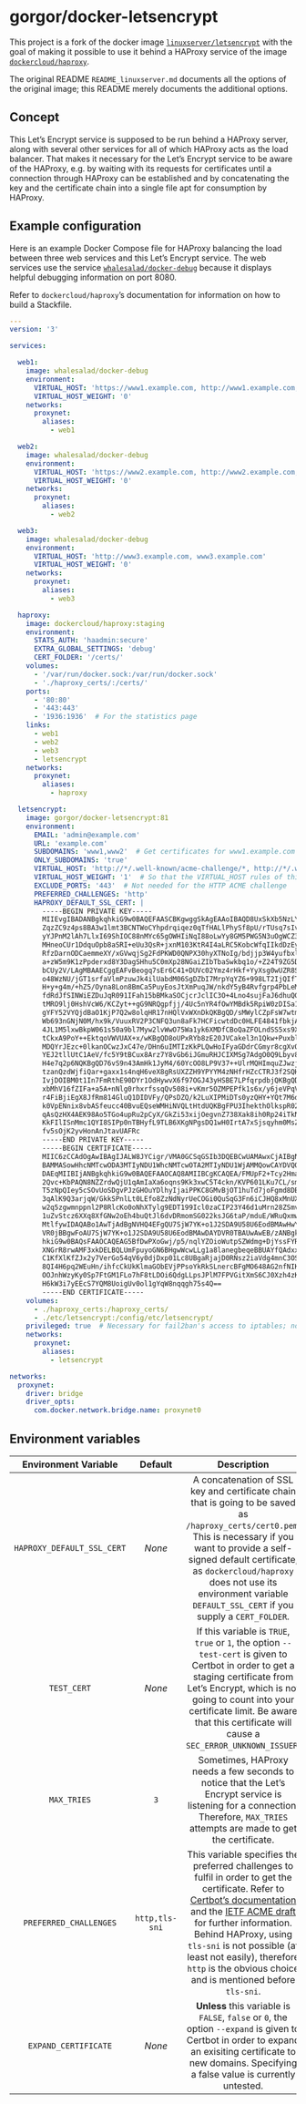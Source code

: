 # gorgor/docker-letsencrypt

This project is a fork of the docker image [`linuxserver/letsencrypt`](https://hub.docker.com/r/linuxserver/letsencrypt/) with the goal of making it possible to use it behind a HAProxy service of the image [`dockercloud/haproxy`](https://hub.docker.com/r/dockercloud/haproxy/).

The original README `README_linuxserver.md` documents all the options of the original image; this README merely documents the additional options.

## Concept

This Let’s Encrypt service is supposed to be run behind a HAProxy server, along with several other services for all of which HAProxy acts as the load balancer.
That makes it necessary for the Let’s Encrypt service to be aware of the HAProxy, e.g. by waiting with its requests for certificates until a connection through HAProxy can be established and by concatenating the key and the certificate chain into a single file apt for consumption by HAProxy.

## Example configuration

Here is an example Docker Compose file for HAProxy balancing the load between three web services and this Let’s Encrypt service.
The web services use the service [`whalesalad/docker-debug`](https://hub.docker.com/r/whalesalad/docker-debug/) because it displays helpful debugging information on port 8080.

Refer to `dockercloud/haproxy`’s documentation for information on how to build a Stackfile.

```yaml
---
version: '3'

services:

  web1:
    image: whalesalad/docker-debug
    environment:
      VIRTUAL_HOST: 'https://www1.example.com, http://www1.example.com, www1.example.com'
      VIRTUAL_HOST_WEIGHT: '0'
    networks:
      proxynet:
        aliases:
          - web1

  web2:
    image: whalesalad/docker-debug
    environment:
      VIRTUAL_HOST: 'https://www2.example.com, http://www2.example.com, www2.example.com'
      VIRTUAL_HOST_WEIGHT: '0'
    networks:
      proxynet:
        aliases:
          - web2

  web3:
    image: whalesalad/docker-debug
    environment:
      VIRTUAL_HOST: 'http://www3.example.com, www3.example.com'
      VIRTUAL_HOST_WEIGHT: '0'
    networks:
      proxynet:
        aliases:
          - web3

  haproxy:
    image: dockercloud/haproxy:staging
    environment:
      STATS_AUTH: 'haadmin:secure'
      EXTRA_GLOBAL_SETTINGS: 'debug'
      CERT_FOLDER: '/certs/'
    volumes:
      - '/var/run/docker.sock:/var/run/docker.sock'
      - './haproxy_certs/:/certs/'
    ports:
      - '80:80'
      - '443:443'
      - '1936:1936'  # For the statistics page
    links:
      - web1
      - web2
      - web3
      - letsencrypt
    networks:
      proxynet:
        aliases:
          - haproxy

  letsencrypt:
    image: gorgor/docker-letsencrypt:81
    environment:
      EMAIL: 'admin@example.com'
      URL: 'example.com'
      SUBDOMAINS: 'www1,www2'  # Get certificates for www1.example.com and www2.example.com
      ONLY_SUBDOMAINS: 'true'
      VIRTUAL_HOST: 'http://*/.well-known/acme-challenge/*, http://*/.well-known/acme-challenge'
      VIRTUAL_HOST_WEIGHT: '1'  # So that the VIRTUAL_HOST rules of this service have preference over those of the other services; cf. dockercloud/haproxy documentation
      EXCLUDE_PORTS: '443'  # Not needed for the HTTP ACME challenge
      PREFERRED_CHALLENGES: 'http'
      HAPROXY_DEFAULT_SSL_CERT: |
        -----BEGIN PRIVATE KEY-----
        MIIEvgIBADANBgkqhkiG9w0BAQEFAASCBKgwggSkAgEAAoIBAQD8UxSkXb5NzLYe
        ZqzZC9z4ps8BA3w1lmt3BCNTWoCYhpdrqiqez0qTfHALlPhySf8pU/rTUsq7sIv+
        yYJPnM2lAh7LlxI69ShIOC88nMYc65gOWHIiNqI88oLwYy8GM5PWG5N3uOgWCZ3w
        MHneoCUr1DdquOpb8aSRI+eUu3QsR+jxnM103KtR4I4aLRC5KobcWfqIIkdDzEyd
        RfzDarnODCaemmeXY/xGVwqjSg2FdPKWD0QNPX30hyXTNoIg/bdjjp3W4yufbxlK
        a+zW5m9K1zPpderxd8Y3DagSHhu5C0mXp28NGaiZIbTbaSwkbq1o/+Z24T9ZG5DG
        bCUy2V/LAgMBAAECggEAFvBeogq7sEr6C41+DUVc02Ymz4rHkf+YyXsg0wUZR8SE
        o48WzNU/jGT1srfaVlmPzuwJk4ilUabdM06SgDZbI7MrpYqYZ6+998LT2IjQIfTx
        H+y+g4m/+hZ5/Oyna8Lon8BmCa5PuyEosJtXmPuqJW/nkdY5yB4Rvfgrp4PbLeM1
        fdRdJfSINWiEZDuJqR091IFah15bBMkaSOCjcrJclIC3O+4Lno4sujFaJ6dhuQGW
        tMRO9lj0HshVcW6/KCZyt++gG9NRQgpfjj/4Uc5nYR4fOwYMBdk5RpiW0zDISa1N
        gYFY52VYQjdBaO1KjP7Q2w8olqHR17nHQlVxWXnDkQKBgQD/sMWylCZpFsW7wtmh
        Wb693nGNjN0M/hx9k/VuuxRV2P3CNFQ3un8aFk7HCFicwtdDc0HLFE4841fbkjAS
        4JL1M5lxwBkpW061s50a9bl7Myw2lvWwO75Wa1yk6XMDfCBoQaZFOLndSS5xs9Xn
        tCkxA9PoY++EktqoVWVUAX+x/wKBgQD8oUPxRYb8zE20JVCakel3n1Qkw+Puxbl5
        MDQYrJEzc+0lkanOCwzJxC47e/DHn6uIMTIzKkPLQwHoIFyaGDdrCGmyr8cgXvQ8
        YEJ2tllUtC1AeV/fc5Y9tBCux8Arz7Y8vGb6iJGmuRHJCIXMSg7AdgO0Q9Lbyv8K
        H4e7q2p6NQKBgQD76vS9n43AmHk1JyM4/60YcOO8LP9V37++UlrMQHImquZJwzj+
        tzanQzdWjfiQar+gaxx1s4nqH6veX8gRsUXZZH9YPYYM4zNHfrHZcCTRJ3f2SQHE
        IvjDOIBM0t1In7FmRthE90DYr1OdHywvX6f97OGJ43yHSBE7LPfqrpdbjQKBgQDW
        xbMhV16fZIFa+a5A+nNlg0rhxrfssqQv508i+vKmr5OZMPEPfk1s6x/y6jeVPqVx
        r4FiBjiEgX8JfRm814GluQ1DIDVFy/QPsDZQ/k2LuXIPMiDTs0yzQHY+YQt7M6dW
        k0VpENnix8vbASfeucc40BvuEQseWMHiNVQLtHtdUQKBgFPU3IhekthOlkspR02x
        qAsQzHX4AEK98Ao5TGo4upRu2pCyX/GkZi53xijOegvnZ738Xak8ih0Rp24iTkNT
        KkFIlISnMmc1QYI8SIPp0nTBHyfL9TLB6XKgNPgsDQ1wH0IrtA7xSjsqyhm0MsZr
        fv5sOjK2yvHonAnJtavUAFRc
        -----END PRIVATE KEY-----
        -----BEGIN CERTIFICATE-----
        MIIC6zCCAdOgAwIBAgIJALW8JYCigr/VMA0GCSqGSIb3DQEBCwUAMAwxCjAIBgNV
        BAMMASowHhcNMTcwODA3MTIyNDU1WhcNMTcwOTA2MTIyNDU1WjAMMQowCAYDVQQD
        DAEqMIIBIjANBgkqhkiG9w0BAQEFAAOCAQ8AMIIBCgKCAQEA/FMUpF2+Tcy2Hmas
        2Qvc+KbPAQN8NZZrdwQjU1qAmIaXa6oqns9Kk3xwC5T4ckn/KVP601LKu7CL/smC
        T5zNpQIey5cSOvUoSDgvPJzGHOuYDlhyIjaiPPKC8GMvBjOT1huTd7joFgmd8DB5
        3qAlK9Q3arjqW/GkkSPnlLt0LEfo8ZzNdNyrUeCOGi0QuSqG3Fn6iCJHQ8xMnUX8
        w2q5zgwmnppnl2P8RlcKo0oNhXTylg9EDT199Icl0zaCIP23Y46d1uMrn28ZSmvs
        1uZvStcz6XXq8XfGNw2oEh4buQtJl6dvDRmomSG022ksJG6taP/mduE/WRuQxmwl
        MtlfywIDAQABo1AwTjAdBgNVHQ4EFgQU7SjW7YK+o1J2SDA9U58U6EodBMAwHwYD
        VR0jBBgwFoAU7SjW7YK+o1J2SDA9U58U6EodBMAwDAYDVR0TBAUwAwEB/zANBgkq
        hkiG9w0BAQsFAAOCAQEAG5BfDwPXoGwj/p5/nqlYZOioWutpSZWdmg+DjYssFYRJ
        XNGrR8rwAMF3xkDELBQLUmFpuyoGN6BHgwWcwLLg1a8lanegbeqeBBUAYfQAdxxJ
        C1KfXlKfZJx2y7VerGo54qV6y0djDxp01Lc8UBgaRjajD0RNsz2iaVdg4mnC3OSH
        8QI4H6pq2WEuHn/ihfcCkUkKlmaGObEVjPPsoYkRkSLnercBFgMO648AG2nfNIKh
        OOJnhWzyKy0Sp7FtGM1FLo7hF8tLDOi6QdgLLpsJPlM7FPVGitXmS6CJ0Xzh4zK5
        H6kW3i7yEEcS7YQM8UoigUv0ol1gYqW8nqqgh75s4Q==
        -----END CERTIFICATE-----
    volumes:
      - ./haproxy_certs:/haproxy_certs/
      - ./etc/letsencrypt:/config/etc/letsencrypt/
    privileged: true  # Necessary for fail2ban's access to iptables; not necessary if fail2ban is not used
    networks:
      proxynet:
        aliases:
          - letsencrypt

networks:
  proxynet:
    driver: bridge
    driver_opts:
      com.docker.network.bridge.name: proxynet0
```

## Environment variables

|Environment Variable|Default|Description|
|:------------------:|:-----:|:---------:|
|`HAPROXY_DEFAULT_SSL_CERT`|*None*|A concatenation of SSL key and certificate chain that is going to be saved as `/haproxy_certs/cert0.pem`. This is necessary if you want to provide a self-signed default certificate, as `dockercloud/haproxy` does not use its environment variable `DEFAULT_SSL_CERT` if you supply a `CERT_FOLDER`.|
|`TEST_CERT`|*None*|If this variable is `TRUE`, `true` or `1`, the option `--test-cert` is given to Certbot in order to get a staging certificate from Let’s Encrypt, which is not going to count into your certificate limit. Be aware that this certificate will cause a `SEC_ERROR_UNKNOWN_ISSUER`.|
|`MAX_TRIES`|`3`|Sometimes, HAProxy needs a few seconds to notice that the Let’s Encrypt service is listening for a connection. Therefore, `MAX_TRIES` attempts are made to get the certificate.|
|`PREFERRED_CHALLENGES`|`http,tls-sni`|This variable specifies the preferred challenges to fulfil in order to get the certificate. Refer to [Certbot’s documentation](https://certbot.eff.org/docs/using.html#getting-certificates-and-choosing-plugins) and the [IETF ACME draft](https://tools.ietf.org/html/draft-ietf-acme-acme-07#section-8) for further information. Behind HAProxy, using `tls-sni` is not possible (at least not easily), therefore `http` is the obvious choice and is mentioned before `tls-sni`.|
|`EXPAND_CERTIFICATE`|*None*|**Unless** this variable is `FALSE`, `false` or `0`, the option `--expand` is given to Certbot in order to expand an exisiting certificate to new domains. Specifying a false value is currently untested.|
